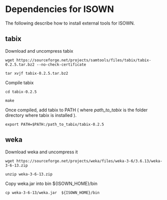 # Dependencies for ISOWN

The following describe how to install external tools for ISOWN. 

## tabix
Download and uncompress tabix
```$
wget https://sourceforge.net/projects/samtools/files/tabix/tabix-0.2.5.tar.bz2 --no-check-certificate

tar xvjf tabix-0.2.5.tar.bz2
```

Compile tabix 
```$
cd tabix-0.2.5

make 
```
Once compiled, add tabix to PATH ( where _path_to_tabix_ is the folder directory where tabix is installed ).
```$
export PATH=$PATH:/path_to_tabix/tabix-0.2.5
```

## weka 
Download weka and uncompress it
```$
wget https://sourceforge.net/projects/weka/files/weka-3-6/3.6.13/weka-3-6-13.zip

unzip weka-3-6-13.zip
```
Copy weka.jar into bin ${ISOWN_HOME}/bin
```$
cp weka-3-6-13/weka.jar  ${ISOWN_HOME}/bin
```

